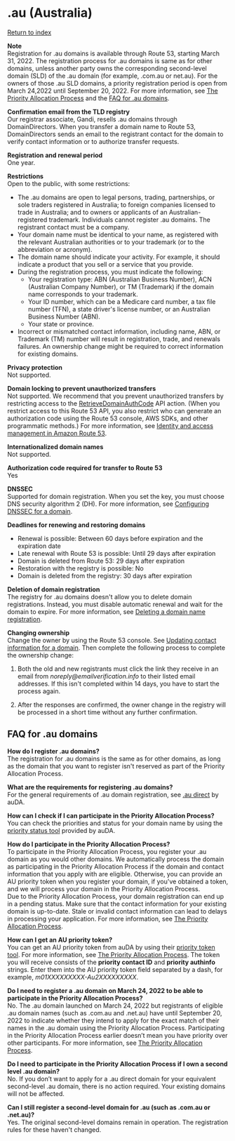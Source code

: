 # \.au \(Australia\)<a name="au"></a>

[Return to index](registrar-tld-list.md#index)

**Note**  
Registration for \.au domains is available through Route 53, starting March 31, 2022\. The registration process for \.au domains is same as for other domains, unless another party owns the corresponding second\-level domain \(SLD\) of the \.au domain \(for example, \.com\.au or net\.au\)\. For the owners of those \.au SLD domains, a priority registration period is open from March 24,2022 until September 20, 2022\. For more information, see [The Priority Allocation Process](https://www.auda.org.au/au-domain-names/au-direct/priority-allocation-process) and the [FAQ for \.au domains](#au-priority-allocation-faq)\. 

**Confirmation email from the TLD registry**  
Our registrar associate, Gandi, resells \.au domains through DomainDirectors\. When you transfer a domain name to Route 53, DomainDirectors sends an email to the registrant contact for the domain to verify contact information or to authorize transfer requests\.

**Registration and renewal period**  
One year\.

**Restrictions**  
Open to the public, with some restrictions:  
+ The \.au domains are open to legal persons, trading, partnerships, or sole traders registered in Australia; to foreign companies licensed to trade in Australia; and to owners or applicants of an Australian\-registered trademark\. Individuals cannot register \.au domains\. The registrant contact must be a company\.
+ Your domain name must be identical to your name, as registered with the relevant Australian authorities or to your trademark \(or to the abbreviation or acronym\)\. 
+ The domain name should indicate your activity\. For example, it should indicate a product that you sell or a service that you provide\.
+ During the registration process, you must indicate the following:
  + Your registration type: ABN \(Australian Business Number\), ACN \(Australian Company Number\), or TM \(Trademark\) if the domain name corresponds to your trademark\.
  + Your ID number, which can be a Medicare card number, a tax file number \(TFN\), a state driver's license number, or an Australian Business Number \(ABN\)\.
  + Your state or province\.
+ Incorrect or mismatched contact information, including name, ABN, or Trademark \(TM\) number will result in registration, trade, and renewals failures\. An ownership change might be required to correct information for existing domains\.

**Privacy protection**  
Not supported\.

**Domain locking to prevent unauthorized transfers**  
Not supported\. We recommend that you prevent unauthorized transfers by restricting access to the [RetrieveDomainAuthCode](https://docs.aws.amazon.com/Route53/latest/APIReference/API_domains_RetrieveDomainAuthCode.html) API action\. \(When you restrict access to this Route 53 API, you also restrict who can generate an authorization code using the Route 53 console, AWS SDKs, and other programmatic methods\.\) For more information, see [Identity and access management in Amazon Route 53](auth-and-access-control.md)\.

**Internationalized domain names**  
Not supported\.

**Authorization code required for transfer to Route 53**  
Yes

**DNSSEC**  
Supported for domain registration\. When you set the key, you must choose DNS security algorithm 2 \(DH\)\. For more information, see [Configuring DNSSEC for a domain](domain-configure-dnssec.md)\.

**Deadlines for renewing and restoring domains**  
+ Renewal is possible: Between 60 days before expiration and the expiration date
+ Late renewal with Route 53 is possible: Until 29 days after expiration
+ Domain is deleted from Route 53: 29 days after expiration
+ Restoration with the registry is possible: No
+ Domain is deleted from the registry: 30 days after expiration

**Deletion of domain registration**  
The registry for \.au domains doesn't allow you to delete domain registrations\. Instead, you must disable automatic renewal and wait for the domain to expire\. For more information, see [Deleting a domain name registration](domain-delete.md)\.

**Changing ownership**  
Change the owner by using the Route 53 console\. See [Updating contact information for a domain](domain-update-contacts.md#domain-update-contacts-basic)\. Then complete the following process to complete the ownership change:  

1. Both the old and new registrants must click the link they receive in an email from *noreply@emailverification\.info* to their listed email addresses\. If this isn't completed within 14 days, you have to start the process again\.

   

1. After the responses are confirmed, the owner change in the registry will be processed in a short time without any further confirmation\.

## FAQ for \.au domains<a name="au-priority-allocation-faq"></a>

**How do I register \.au domains?**  
The registration for \.au domains is the same as for other domains, as long as the domain that you want to register isn't reserved as part of the Priority Allocation Process\.

**What are the requirements for registering \.au domains?**  
For the general requirements of \.au domain registration, see [\.au direct](https://www.auda.org.au/au-domain-names/au-domain-names/au-direct) by auDA\.

**How can I check if I can participate in the Priority Allocation Process?**  
You can check the priorities and status for your domain name by using the [priority status tool](https://www.auda.org.au/tools/priority-status-tool) provided by auDA\.

**How do I participate in the Priority Allocation Process?**  
To participate in the Priority Allocation Process, you register your \.au domain as you would other domains\. We automatically process the domain as participating in the Priority Allocation Process if the domain and contact information that you apply with are eligible\. Otherwise, you can provide an AU priority token when you register your domain, if you've obtained a token, and we will process your domain in the Priority Allocation Process\.  
Due to the Priority Allocation Process, your domain registration can end up in a pending status\. Make sure that the contact information for your existing domain is up\-to\-date\. Stale or invalid contact information can lead to delays in processing your application\. For more information, see [The Priority Allocation Process](https://www.auda.org.au/au-domain-names/au-direct/priority-allocation-process)\.

**How can I get an AU priority token?**  
You can get an AU priority token from auDA by using their [priority token tool](https://priority.auda.org.au/)\. For more information, see [The Priority Allocation Process](https://www.auda.org.au/au-domain-names/au-direct/priority-allocation-process)\. The token you will receive consists of the **priority contact ID** and **priority authinfo** strings\. Enter them into the AU priority token field separated by a dash, for example, *m01XXXXXXXXX\-Au2XXXXXXXXX*\.

**Do I need to register a \.au domain on March 24, 2022 to be able to participate in the Priority Allocation Process?**  
No\. The \.au domain launched on March 24, 2022 but registrants of eligible \.au domain names \(such as \.com\.au and \.net\.au\) have until September 20, 2022 to indicate whether they intend to apply for the exact match of their names in the \.au domain using the Priority Allocation Process\. Participating in the Priority Allocation Process earlier doesn’t mean you have priority over other participants\. For more information, see [The Priority Allocation Process](https://www.auda.org.au/au-domain-names/au-direct/priority-allocation-process)\.

**Do I need to participate in the Priority Allocation Process if I own a second level \.au domain?**  
No\. If you don’t want to apply for a \.au direct domain for your equivalent second\-level \.au domain, there is no action required\. Your existing domains will not be affected\.

**Can I still register a second\-level domain for \.au \(such as \.com\.au or \.net\.au\)?**  
Yes\. The original second\-level domains remain in operation\. The registration rules for these haven't changed\.